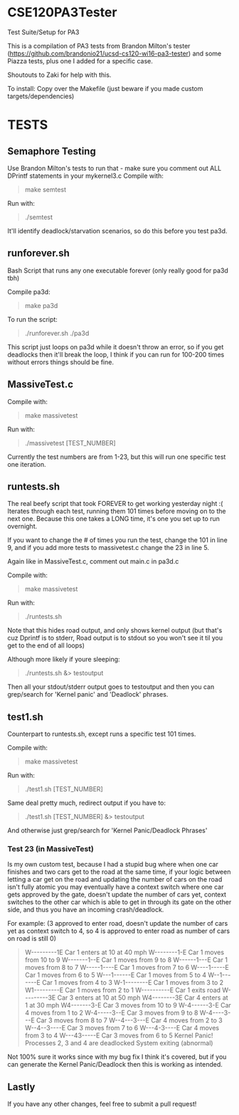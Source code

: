 # CSE120PA3Tester
Test Suite/Setup for PA3


This is a compilation of PA3 tests from Brandon Milton's tester (https://github.com/brandonio21/ucsd-cs120-wi16-pa3-tester) and some Piazza
tests, plus one I added for a specific case.

Shoutouts to Zaki for help with this.

To install:
Copy over the Makefile (just beware if you made custom targets/dependencies)

# TESTS

## Semaphore Testing
Use Brandon Milton's tests to run that - make sure you comment out ALL DPrintf
statements in your mykernel3.c
Compile with:
> make semtest

Run with:
> ./semtest

It'll identify deadlock/starvation scenarios, so do this before you test pa3d.

## runforever.sh
Bash Script that runs any one executable forever (only really good for pa3d tbh)

Compile pa3d:
> make pa3d

To run the script:
> ./runforever.sh ./pa3d

This script just loops on pa3d while it doesn't throw an error, so if you get
deadlocks then it'll break the loop, I think if you can run for 100-200 times
without errors things should be fine.

## MassiveTest.c

Compile with:
> make massivetest

Run with:
> ./massivetest [TEST_NUMBER]

Currently the test numbers are from 1-23, but this will run one specific test one iteration.

## runtests.sh
The real beefy script that took FOREVER to get working yesterday night :(
Iterates through each test, running them 101 times before moving on to the next
one. Because this one takes a LONG time, it's one you set up to run overnight.

If you want to change the # of times you run the test, change the 101 in line 9, and if you add more tests to massivetest.c change the 23 in line 5.

Again like in MassiveTest.c, comment out main.c in pa3d.c

Compile with:
> make massivetest

Run with:
> ./runtests.sh

Note that this hides road output, and only shows kernel output (but that's cuz Dprintf is to stderr, Road output is to stdout so you won't see it til you get to the end of all loops)

Although more likely if youre sleeping:

> ./runtests.sh &> testoutput

Then all your stdout/stderr output goes to testoutput and then you can grep/search for 'Kernel panic' and 'Deadlock' phrases.

## test1.sh
Counterpart to runtests.sh, except runs a specific test 101 times.

Compile with:
> make massivetest

Run with:
> ./test1.sh [TEST_NUMBER]

Same deal pretty much, redirect output if you have to:

> ./test1.sh [TEST_NUMBER] &> testoutput

And otherwise just grep/search for 'Kernel Panic/Deadlock Phrases'

### Test 23 (in MassiveTest)

Is my own custom test, because I had a stupid bug where when one car finishes and two cars get to the road at the same time, if your logic between letting a car get on the road and updating the number of cars on the road isn't fully atomic you may eventually have a context switch where one car gets approved by the gate, doesn't update the number of cars yet, context switches to the other car which is able to get in through its gate on the other side, and thus you have an incoming crash/deadlock.

For example: (3 approved to enter road, doesn't update the number of cars yet as context switch to 4, so 4 is approved to enter road as number of cars on road is still 0)

>W---------1E Car 1 enters at 10 at 40 mph
W--------1-E Car 1 moves from 10 to 9
W-------1--E Car 1 moves from 9 to 8
W------1---E Car 1 moves from 8 to 7
W-----1----E Car 1 moves from 7 to 6
W----1-----E Car 1 moves from 6 to 5
W---1------E Car 1 moves from 5 to 4
W--1-------E Car 1 moves from 4 to 3
W-1--------E Car 1 moves from 3 to 2
W1---------E Car 1 moves from 2 to 1
W----------E Car 1 exits road
W---------3E Car 3 enters at 10 at 50 mph
W4--------3E Car 4 enters at 1 at 30 mph
W4-------3-E Car 3 moves from 10 to 9
W-4------3-E Car 4 moves from 1 to 2
W-4-----3--E Car 3 moves from 9 to 8
W-4----3---E Car 3 moves from 8 to 7
W--4---3---E Car 4 moves from 2 to 3
W--4--3----E Car 3 moves from 7 to 6
W---4-3----E Car 4 moves from 3 to 4
W---43-----E Car 3 moves from 6 to 5
Kernel Panic! Processes 2, 3 and 4 are deadlocked
System exiting (abnormal)

Not 100% sure it works since with my bug fix I think it's covered, but if you can generate the Kernel Panic/Deadlock then this is working as intended.

## Lastly

If you have any other changes, feel free to submit a pull request!

